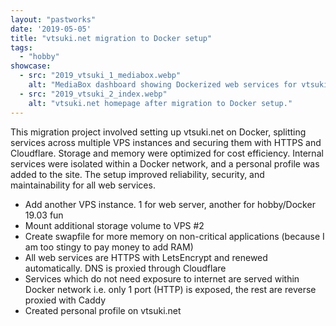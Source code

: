 ```yaml
---
layout: "pastworks"
date: '2019-05-05'
title: "vtsuki.net migration to Docker setup"
tags:
  - "hobby"
showcase:
  - src: "2019_vtsuki_1_mediabox.webp"
    alt: "MediaBox dashboard showing Dockerized web services for vtsuki.net."
  - src: "2019_vtsuki_2_index.webp"
    alt: "vtsuki.net homepage after migration to Docker setup."
---
```

This migration project involved setting up vtsuki.net on Docker, splitting services across multiple VPS instances and securing them with HTTPS and Cloudflare. Storage and memory were optimized for cost efficiency. Internal services were isolated within a Docker network, and a personal profile was added to the site. The setup improved reliability, security, and maintainability for all web services.

- Add another VPS instance. 1 for web server, another for hobby/Docker 19.03 fun
- Mount additional storage volume to VPS #2
- Create swapfile for more memory on non-critical applications (because I am too stingy to pay money to add RAM)
- All web services are HTTPS with LetsEncrypt and renewed automatically. DNS is proxied through Cloudflare
- Services which do not need exposure to internet are served within Docker network i.e. only 1 port (HTTP) is exposed, the rest are reverse proxied with Caddy
- Created personal profile on vtsuki.net
